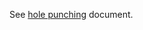 See [hole punching](https://github.com/libp2p/specs/blob/master/connections/hole-punching.md) document.